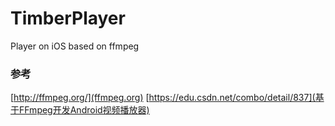 # TimberPlayer
Player on iOS based on ffmpeg

### 参考
[http://ffmpeg.org/](ffmpeg.org)
[https://edu.csdn.net/combo/detail/837](基于FFmpeg开发Android视频播放器)
